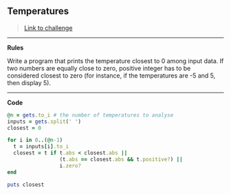 ## Temperatures

> [Link to challenge](https://www.codingame.com/ide/puzzle/temperatures)

---

**Rules**

Write a program that prints the temperature closest to 0 among input data. If two numbers are equally close to zero, positive integer has to be considered closest to zero (for instance, if the temperatures are -5 and 5, then display 5).

---

**Code**

```ruby
@n = gets.to_i # the number of temperatures to analyse
inputs = gets.split(' ')
closest = 0

for i in 0..(@n-1)
  t = inputs[i].to_i
  closest = t if t.abs < closest.abs ||
                 (t.abs == closest.abs && t.positive?) ||
                 i.zero?
end

puts closest
```
